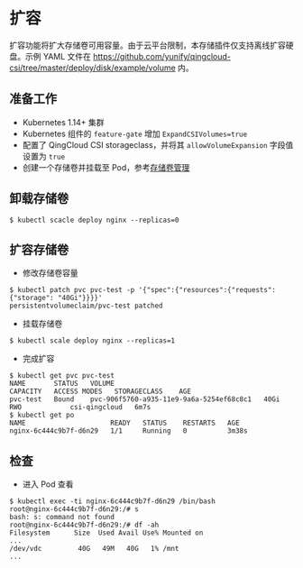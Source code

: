 # 扩容
扩容功能将扩大存储卷可用容量。由于云平台限制，本存储插件仅支持离线扩容硬盘。示例 YAML 文件在 https://github.com/yunify/qingcloud-csi/tree/master/deploy/disk/example/volume 内。

## 准备工作
- Kubernetes 1.14+ 集群
- Kubernetes 组件的 `feature-gate` 增加 `ExpandCSIVolumes=true`
- 配置了 QingCloud CSI storageclass，并将其 `allowVolumeExpansion` 字段值设置为 `true`
- 创建一个存储卷并挂载至 Pod，参考[存储卷管理](volume-zh.md)

## 卸载存储卷
```
$ kubectl scacle deploy nginx --replicas=0
```

## 扩容存储卷
- 修改存储卷容量
```
$ kubectl patch pvc pvc-test -p '{"spec":{"resources":{"requests":{"storage": "40Gi"}}}}'
persistentvolumeclaim/pvc-test patched
```
- 挂载存储卷
```
$ kubectl scale deploy nginx --replicas=1
```
- 完成扩容
```
$ kubectl get pvc pvc-test
NAME       STATUS   VOLUME                                     CAPACITY   ACCESS MODES   STORAGECLASS    AGE
pvc-test   Bound    pvc-906f5760-a935-11e9-9a6a-5254ef68c8c1   40Gi       RWO            csi-qingcloud   6m7s
$ kubectl get po
NAME                     READY   STATUS    RESTARTS   AGE
nginx-6c444c9b7f-d6n29   1/1     Running   0          3m38s
```

## 检查
- 进入 Pod 查看
```
$ kubectl exec -ti nginx-6c444c9b7f-d6n29 /bin/bash
root@nginx-6c444c9b7f-d6n29:/# s
bash: s: command not found
root@nginx-6c444c9b7f-d6n29:/# df -ah
Filesystem      Size  Used Avail Use% Mounted on
...
/dev/vdc         40G   49M   40G   1% /mnt
...
```